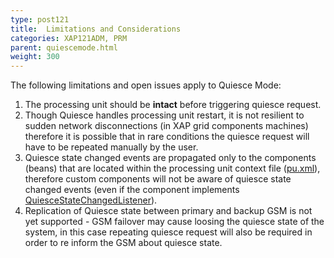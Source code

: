 ```yaml
---
type: post121
title:  Limitations and Considerations
categories: XAP121ADM, PRM
parent: quiescemode.html
weight: 300
---
```




The following limitations and open issues apply to Quiesce Mode:

1. The processing unit should be **intact** before triggering quiesce request.
2. Though Quiesce handles processing unit restart, it is not resilient to sudden network disconnections (in XAP grid components machines) therefore it is possible that in rare conditions the quiesce request will have to be repeated manually by the user. <br> 
3. Quiesce state changed events are propagated only to the components (beans) that are located within the processing unit context file ([pu.xml]({{%currentjavaurl%}}/configuring-processing-unit-elements.html)), therefore custom components will not be aware of quiesce state changed events (even if the component implements [QuiesceStateChangedListener](./quiesce-pu-api.html#quiesce-state-changed-listener)).
4. Replication of Quiesce state between primary and backup GSM is not yet supported - GSM failover may cause loosing the quiesce state of the system, in this case repeating quiesce request will also be required in order to re inform the GSM about quiesce state.
